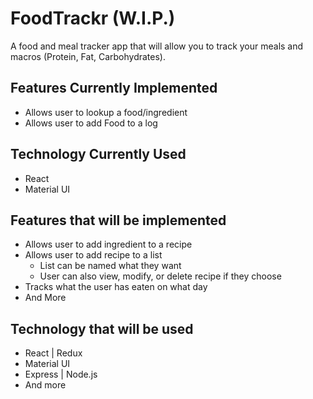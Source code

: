 # FoodTrackr (W.I.P.)

A food and meal tracker app that will allow you to track your meals and macros (Protein, Fat, Carbohydrates).

## Features Currently Implemented
* Allows user to lookup a food/ingredient
* Allows user to add Food to a log

## Technology Currently Used
* React
* Material UI

## Features that will be implemented
* Allows user to add ingredient to a recipe
* Allows user to add recipe to a list
  * List can be named what they want
  * User can also view, modify, or delete recipe if they choose
* Tracks what the user has eaten on what day
* And More

## Technology that will be used
* React | Redux
* Material UI
* Express | Node.js
* And more
